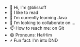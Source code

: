 - 👋 Hi, I’m @blissoff
- 👀 I like to read
- 🌱 I’m currently learning Java
- 💞️ I’m looking to collaborate on ...
- 📫 How to reach me: on Git
- 😄 Pronouns: He/Him
- ⚡ Fun fact: I'm into DND

